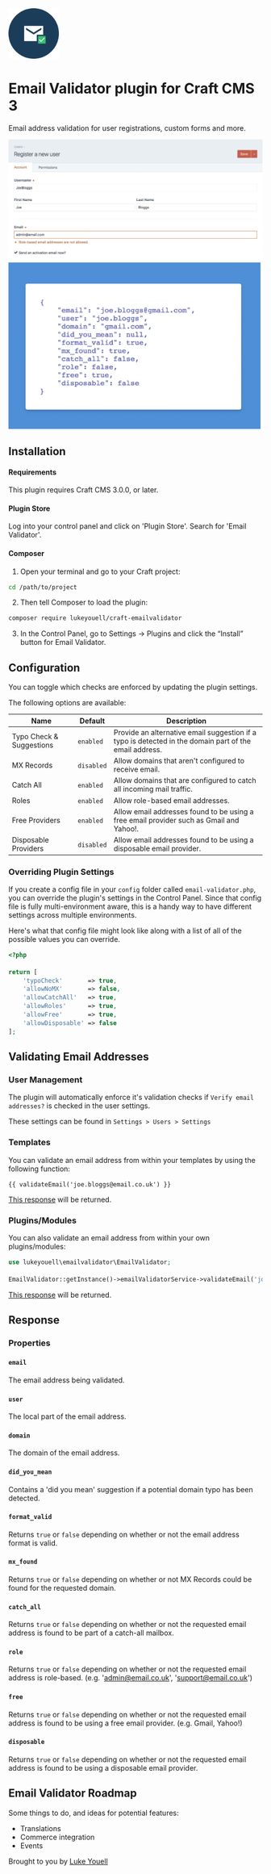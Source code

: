 <img src="src/icon.svg" alt="icon" width="100" height="100">

# Email Validator plugin for Craft CMS 3

Email address validation for user registrations, custom forms and more.

<img src="resources/screenshots/cp.png" alt="cp">

<img src="resources/screenshots/frontend.png" alt="frontend" width="500">

## Installation

#### Requirements

This plugin requires Craft CMS 3.0.0, or later.

#### Plugin Store

Log into your control panel and click on 'Plugin Store'. Search for 'Email Validator'.

#### Composer

1. Open your terminal and go to your Craft project:

```bash
cd /path/to/project
```

2. Then tell Composer to load the plugin:

```bash
composer require lukeyouell/craft-emailvalidator
```

3. In the Control Panel, go to Settings → Plugins and click the “Install” button for Email Validator.

## Configuration

You can toggle which checks are enforced by updating the plugin settings.

The following options are available:

| Name | Default | Description |
| ---- | ------- | ----------- |
| Typo Check & Suggestions | `enabled` | Provide an alternative email suggestion if a typo is detected in the domain part of the email address. |
| MX Records | `disabled` | Allow domains that aren't configured to receive email. |
| Catch All | `enabled` | Allow domains that are configured to catch all incoming mail traffic. |
| Roles | `enabled` | Allow role-based email addresses. |
| Free Providers | `enabled` | Allow email addresses found to be using a free email provider such as Gmail and Yahoo!. |
| Disposable Providers | `disabled` | Allow email addresses found to be using a disposable email provider. |

### Overriding Plugin Settings

If you create a config file in your `config` folder called `email-validator.php`, you can override the plugin's settings in the Control Panel. Since that config file is fully multi-environment aware, this is a handy way to have different settings across multiple environments.

Here's what that config file might look like along with a list of all of the possible values you can override.

```php
<?php

return [
    'typoCheck'       => true,
    'allowNoMX'       => false,
    'allowCatchAll'   => true,
    'allowRoles'      => true,
    'allowFree'       => true,
    'allowDisposable' => false
];
```

## Validating Email Addresses

### User Management

The plugin will automatically enforce it's validation checks if `Verify email addresses?` is checked in the user settings.

These settings can be found in `Settings > Users > Settings`

### Templates

You can validate an email address from within your templates by using the following function:

```
{{ validateEmail('joe.bloggs@email.co.uk') }}
```

[This response](#response) will be returned.

### Plugins/Modules

You can also validate an email address from within your own plugins/modules:

```php
use lukeyouell\emailvalidator\EmailValidator;

EmailValidator::getInstance()->emailValidatorService->validateEmail('joe.bloggs@email.co.uk');
```

[This response](#response) will be returned.

## Response

### Properties

#### `email`

The email address being validated.

#### `user`

The local part of the email address.

#### `domain`

The domain of the email address.

#### `did_you_mean`

Contains a 'did you mean' suggestion if a potential domain typo has been detected.

#### `format_valid`

Returns `true` or `false` depending on whether or not the email address format is valid.

#### `mx_found`

Returns `true` or `false` depending on whether or not MX Records could be found for the requested domain.

#### `catch_all`

Returns `true` or `false` depending on whether or not the requested email address is found to be part of a catch-all mailbox.

#### `role`

Returns `true` or `false` depending on whether or not the requested email address is role-based. (e.g. 'admin@email.co.uk', 'support@email.co.uk')

#### `free`

Returns `true` or `false` depending on whether or not the requested email address is found to be using a free email provider. (e.g. Gmail, Yahoo!)

#### `disposable`

Returns `true` or `false` depending on whether or not the requested email address is found to be using a disposable email provider.

## Email Validator Roadmap

Some things to do, and ideas for potential features:

* Translations
* Commerce integration
* Events

Brought to you by [Luke Youell](https://github.com/lukeyouell)

